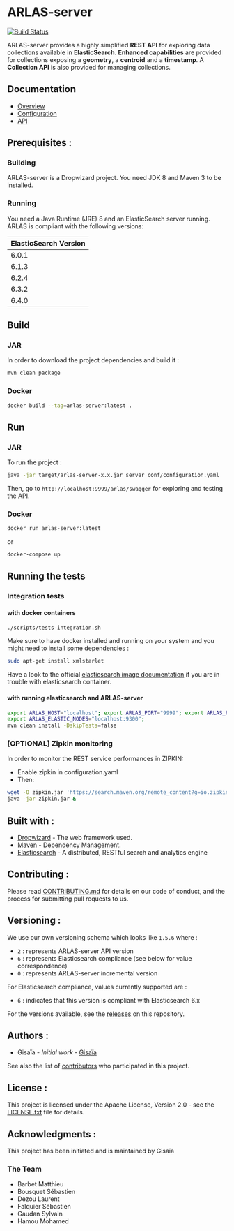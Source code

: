 # ARLAS-server

[![Build Status](https://api.travis-ci.org/gisaia/ARLAS-server.svg?branch=develop)](https://travis-ci.org/gisaia/ARLAS-server)

ARLAS-server provides a highly simplified **REST API** for exploring data collections available in **ElasticSearch**.
**Enhanced capabilities** are provided for collections exposing a **geometry**, a **centroid** and a **timestamp**. A **Collection API** is also provided for managing collections.

## Documentation

* [Overview](doc/api/API-Explore-definition.md)
* [Configuration](http://arlas.io/arlas-tech/current/arlas-server-configuration/)
* [API](http://arlas.io/arlas-tech/current/arlas-api/)

## Prerequisites :

### Building

ARLAS-server is a Dropwizard project. You need JDK 8 and Maven 3 to be installed.

### Running

You need a Java Runtime (JRE) 8 and an ElasticSearch server running. ARLAS is compliant with the following versions:

| ElasticSearch Version |
|  ---  |
| 6.0.1 |
| 6.1.3 |
| 6.2.4 |
| 6.3.2 |
| 6.4.0 |

## Build

### JAR
In order to download the project dependencies and build it :

```sh
mvn clean package
```
### Docker

```sh
docker build --tag=arlas-server:latest .
```

## Run

### JAR

To run the project :

```sh
java -jar target/arlas-server-x.x.jar server conf/configuration.yaml
```

Then, go to `http://localhost:9999/arlas/swagger` for exploring and testing the API.

### Docker

```sh
docker run arlas-server:latest
```

or

```sh
docker-compose up
```

## Running the tests
### Integration tests
#### with docker containers

```sh
./scripts/tests-integration.sh
```

Make sure to have docker installed and running on your system and you might need to install some dependencies :

```sh
sudo apt-get install xmlstarlet
```

Have a look to the official [elasticsearch image documentation](https://www.elastic.co/guide/en/elasticsearch/reference/current/docker.html) if you are in trouble with elasticsearch container.

#### with running elasticsearch and ARLAS-server

```sh
export ARLAS_HOST="localhost"; export ARLAS_PORT="9999"; export ARLAS_PREFIX="/arlas/";
export ARLAS_ELASTIC_NODES="localhost:9300";
mvn clean install -DskipTests=false
```

### [OPTIONAL] Zipkin monitoring
In order to monitor the REST service performances in ZIPKIN:
- Enable zipkin in configuration.yaml
- Then:

```sh
wget -O zipkin.jar 'https://search.maven.org/remote_content?g=io.zipkin.java&a=zipkin-server&v=LATEST&c=exec'
java -jar zipkin.jar &
```

## Built with :

- [Dropwizard](http://www.dropwizard.io) - The web framework used.
- [Maven](https://maven.apache.org/) - Dependency Management.
- [Elasticsearch](https://www.elastic.co/) -  A distributed, RESTful search and analytics engine

## Contributing :

Please read [CONTRIBUTING.md](CONTRIBUTING.md) for details on our code of conduct, and the process for submitting pull requests to us.

## Versioning :

We use our own versioning schema which looks like ```1.5.6``` where :

- `2` : represents ARLAS-server API version
- `6` : represents Elasticsearch compliance (see below for value correspondence)
- `0` : represents ARLAS-server incremental version

For Elasticsearch compliance, values currently supported are :

- `6` : indicates that this version is compliant with Elasticsearch 6.x

For the versions available, see the [releases](https://github.com/gisaia/ARLAS-server/releases) on this repository.

## Authors :

- Gisaïa - *Initial work* - [Gisaïa](http://gisaia.fr/)

See also the list of [contributors](https://gitlab.com/GISAIA.ARLAS/ARLAS-server/graphs/develop) who participated in this project.

## License :

This project is licensed under the Apache License, Version 2.0 - see the [LICENSE.txt](LICENSE.txt) file for details.

## Acknowledgments :
This project has been initiated and is maintained by Gisaïa

### The Team
- Barbet Matthieu
- Bousquet Sébastien
- Dezou Laurent
- Falquier Sébastien
- Gaudan Sylvain
- Hamou Mohamed

